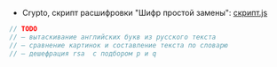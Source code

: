 
- Crypto, скрипт расшифровки "Шифр простой замены": [скрипт.js](/scripts/%D0%9F%D0%B5%D1%80%D0%B5%D0%BC%D0%B5%D1%88%D0%B0%D0%BD%D0%BD%D1%8B%D0%B5%20%D0%B1%D1%83%D0%BA%D0%B2%D1%8B.md)


```js
// TODO
// – вытаскивание английских букв из русского текста
// – сравнение картинок и составление текста по словарю
// – дешефрация rsa  с подбором p и q
```
